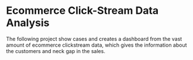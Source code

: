 <h1>Ecommerce Click-Stream Data Analysis</h1>
<p>The following project show cases and creates a dashboard from the vast amount of ecommerce clickstream data, which gives the information about the customers and neck gap in the sales.</p>